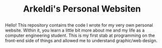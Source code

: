 # <p align="center">Arkeldi's Personal Websiten<p>

Hello! 
This repository contains the code I wrote for my very own personal website. Within it, you learn a little bit more about me and my life as a computer engineering student. 
This is my first stab at programming on the front-end side of things and allowed me to understand graphic/web design. 
